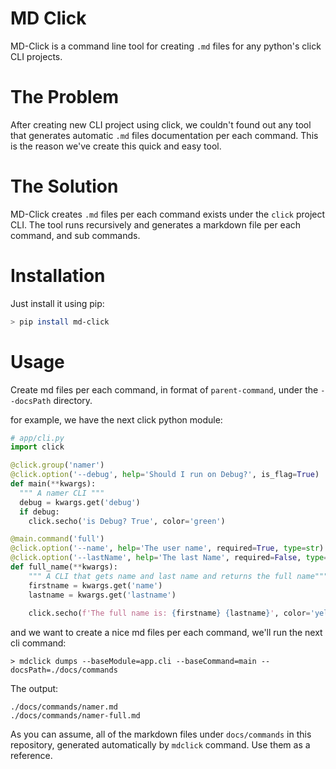 # MD Click
MD-Click is a command line tool for creating `.md` files for any python's click CLI projects.

# The Problem
After creating new CLI project using click, we couldn't found out any tool that generates automatic
`.md` files documentation per each command. This is the reason we've create this quick and easy tool.

# The Solution
MD-Click creates `.md` files per each command exists under the `click` project CLI.
The tool runs recursively and generates a markdown file per each command, and sub commands.

# Installation

Just install it using pip:
```bash
> pip install md-click
```

# Usage

Create md files per each command, in format of `parent-command`, under the `--docsPath` directory.

for example, we have the next click python module:

```python
# app/cli.py
import click

@click.group('namer')
@click.option('--debug', help='Should I run on Debug?', is_flag=True)
def main(**kwargs):
  """ A namer CLI """
  debug = kwargs.get('debug')
  if debug:
    click.secho('is Debug? True', color='green')

@main.command('full')
@click.option('--name', help='The user name', required=True, type=str)
@click.option('--lastName', help='The last Name', required=False, type=str)
def full_name(**kwargs):
    """ A CLI that gets name and last name and returns the full name"""
    firstname = kwargs.get('name')
    lastname = kwargs.get('lastname')
    
    click.secho(f'The full name is: {firstname} {lastname}', color='yellow')
```

and we want to create a nice md files per each command, we'll run the next cli command:

```shell
> mdclick dumps --baseModule=app.cli --baseCommand=main --docsPath=./docs/commands
```

The output:

```shell
./docs/commands/namer.md
./docs/commands/namer-full.md
```

As you can assume, all of the markdown files under `docs/commands` in this repository, generated automatically by `mdclick` command.
Use them as a reference.


